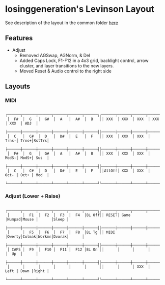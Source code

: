 losinggeneration's Levinson Layout
============================

See description of the layout in the common folder
[here](../../../../users/losinggeneration/README.md)

## Features
- Adjust
  - Removed AGSwap, AGNorm, & Del
  - Added Caps Lock, F1-F12 in a 4x3 grid, backlight control, arrow cluster,
    and layer transitions to the new layers.
  - Moved Reset & Audio control to the right side

## Layouts

### MIDI
```
 ┌──────┬──────┬──────┬──────┬──────┬──────┐┌──────┬──────┬──────┬──────┬──────┬──────┐
 │  F#  │  G   │  G#  │  A   │  A#  │  B   ││ XXX  │ XXX  │ XXX  │ XXX  │ XXX  │ ADJ  │
 ├──────┼──────┼──────┼──────┼──────┼──────┤├──────┼──────┼──────┼──────┼──────┼──────┤
 │  C   │  C#  │  D   │  D#  │  E   │  F   ││ XXX  │ XXX  │ XXX  │ Trns-│ Trns+│RstTrs│
 ├──────┼──────┼──────┼──────┼──────┼──────┤├──────┼──────┼──────┼──────┼──────┼──────┤
 │  F#  │  G   │  G#  │  A   │  A#  │  B   ││ XXX  │ XXX  │ XXX  │ ModS-│ ModS+│ Sus  │
 ├──────┼──────┼──────┼──────┼──────┼──────┤├──────┼──────┼──────┼──────┼──────┼──────┤
 │  C   │  C#  │  D   │  D#  │  E   │  F   ││AllOff│ XXX  │ XXX  │ Oct- │ Oct+ │ Mod  │
 └──────┴──────┴──────┴──────┴──────┴──────┘└──────┴──────┴──────┴──────┴──────┴──────┘
```

### Adjust (Lower + Raise)

```
 ┌──────┬──────┬──────┬──────┬──────┬──────┐┌──────┬──────┬──────┬──────┬──────┬──────┐
 │      │  F1  │  F2  │  F3  │  F4  │BL Off││ RESET│ Game │Numpad│Mouse │      │Sleep │
 ├──────┼──────┼──────┼──────┼──────┼──────┤├──────┼──────┼──────┼──────┼──────┼──────┤
 │      │  F5  │  F6  │  F7  │  F8  │BL Tg ││ MIDI │Qwerty│Colmak│Workmn│Dvorak│      │
 ├──────┼──────┼──────┼──────┼──────┼──────┤├──────┼──────┼──────┼──────┼──────┼──────┤
 │ CAPS │  F9  │  F10 │  F11 │  F12 │BL On ││      │      │      │      │  Up  │      │
 ├──────┼──────┼──────┼──────┼──────┼──────┤├──────┼──────┼──────┼──────┼──────┼──────┤
 │      │      │      │      │      │      ││      │      │ XXX  │ Left │ Down │Right │
 └──────┴──────┴──────┴──────┴──────┴──────┘└──────┴──────┴──────┴──────┴──────┴──────┘
```
